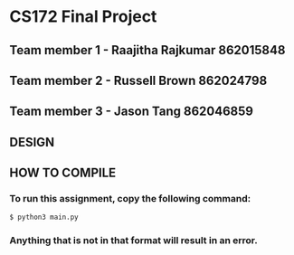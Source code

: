 # CS172 Final Project

## Team member 1 - Raajitha Rajkumar 862015848
## Team member 2 - Russell Brown 862024798
## Team member 3 - Jason Tang 862046859

## DESIGN

#### 

## HOW TO COMPILE

### To run this assignment, copy the following command:

```python
$ python3 main.py
```
### Anything that is not in that format will result in an error. 
